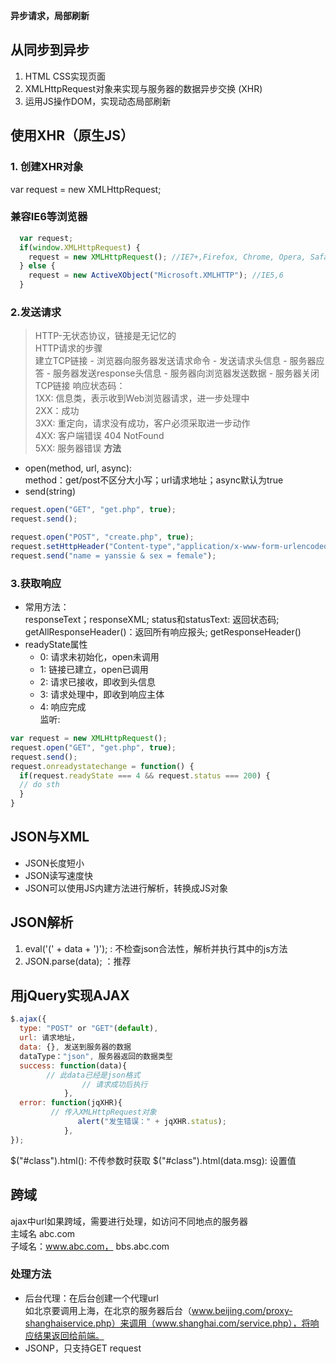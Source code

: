 **异步请求，局部刷新**
## 从同步到异步
1. HTML CSS实现页面 <br>
2. XMLHttpRequest对象来实现与服务器的数据异步交换 (XHR)
3. 运用JS操作DOM，实现动态局部刷新
## 使用XHR（原生JS）
### 1. 创建XHR对象
var request = new XMLHttpRequest;
### 兼容IE6等浏览器
```javascript
  var request;
  if(window.XMLHttpRequest) {
    request = new XMLHttpRequest(); //IE7+,Firefox, Chrome, Opera, Safari
  } else {
    request = new ActiveXObject("Microsoft.XMLHTTP"); //IE5,6
  }
```
### 2.发送请求
> HTTP-无状态协议，链接是无记忆的<br>
> HTTP请求的步骤<br>
> 建立TCP链接 - 浏览器向服务器发送请求命令 - 发送请求头信息 - 服务器应答 - 服务器发送response头信息 - 服务器向浏览器发送数据 - 服务器关闭TCP链接
> 响应状态码：<br>
> 1XX: 信息类，表示收到Web浏览器请求，进一步处理中<br>
> 2XX：成功 <br>
> 3XX: 重定向，请求没有成功，客户必须采取进一步动作<br>
> 4XX: 客户端错误 404 NotFound <br>
> 5XX: 服务器错误
**方法**
- open(method, url, async): <br>
method：get/post不区分大小写；url请求地址；async默认为true
- send(string)
```javascript
request.open("GET", "get.php", true);
request.send();

request.open("POST", "create.php", true);
request.setHttpHeader("Content-type","application/x-www-form-urlencoded");
request.send("name = yanssie & sex = female");
```
### 3.获取响应
- 常用方法：<br>
responseText；responseXML; status和statusText: 返回状态码; getAllResponseHeader()：返回所有响应报头; getResponseHeader()<br>
- readyState属性<br>
  - 0: 请求未初始化，open未调用
  - 1: 链接已建立，open已调用
  - 2: 请求已接收，即收到头信息
  - 3: 请求处理中，即收到响应主体
  - 4: 响应完成 <br>
监听:
```javascript
var request = new XMLHttpRequest();
request.open("GET", "get.php", true);
request.send();
request.onreadystatechange = function() {
  if(request.readyState === 4 && request.status === 200) {
  // do sth
  }
}
```
## JSON与XML
- JSON长度短小
- JSON读写速度快
- JSON可以使用JS内建方法进行解析，转换成JS对象
## JSON解析
1. eval('(' + data + ')'); : 不检查json合法性，解析并执行其中的js方法 <br>
2. JSON.parse(data); ：推荐
## 用jQuery实现AJAX
```javascript
$.ajax({
  type: "POST" or "GET"(default),
  url: 请求地址，
  data: {}, 发送到服务器的数据
  dataType："json", 服务器返回的数据类型
  success: function(data){
        // 此data已经是json格式
				// 请求成功后执行
			},
  error: function(jqXHR){ 
         // 传入XMLHttpRequest对象
			   alert("发生错误：" + jqXHR.status);  
			}, 
});

```
$("#class").html(): 不传参数时获取
$("#class").html(data.msg): 设置值
## 跨域
ajax中url如果跨域，需要进行处理，如访问不同地点的服务器<br>
主域名 abc.com<br>
子域名：www.abc.com， bbs.abc.com <br>
### 处理方法
- 后台代理：在后台创建一个代理url <br>
如北京要调用上海，在北京的服务器后台（www.beijing.com/proxy-shanghaiservice.php）来调用（www.shanghai.com/service.php），将响应结果返回给前端。
- JSONP，只支持GET request
<script>中的代码没有跨域限制, 将请求url放入script标签 <br>
<script src = "http://www.bbb.com/jsonp.js"><script> <br>
jQuery支持jsonp： <br>

```javascript
  dataType:"jsonp",
  jsonp:"callback", //给jsonp属性取了一个值，可以任意取，将用于后端
  
```










